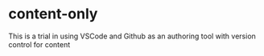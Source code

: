# content-only

This is a trial in using VSCode and Github as an authoring tool with version control for content
